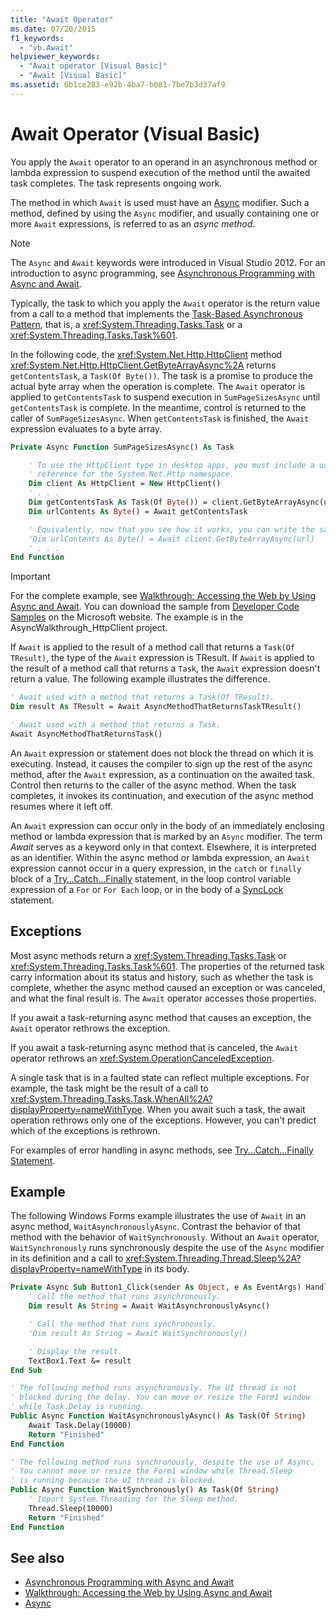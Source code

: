 ```yaml
---
title: "Await Operator"
ms.date: 07/20/2015
f1_keywords:
  - "vb.Await"
helpviewer_keywords:
  - "Await operator [Visual Basic]"
  - "Await [Visual Basic]"
ms.assetid: 6b1ce283-e92b-4ba7-b081-7be7b3d37af9
---
```

# Await Operator (Visual Basic)

You apply the `Await` operator to an operand in an asynchronous method or lambda expression to suspend execution of the method until the awaited task completes. The task represents ongoing work.

The method in which `Await` is used must have an [Async](../../../visual-basic/language-reference/modifiers/async.md) modifier. Such a method, defined by using the `Async` modifier, and usually containing one or more `Await` expressions, is referred to as an *async method*.

> [!NOTE]
> The `Async` and `Await` keywords were introduced in Visual Studio 2012. For an introduction to async programming, see [Asynchronous Programming with Async and Await](../../../visual-basic/programming-guide/concepts/async/index.md).

Typically, the task to which you apply the `Await` operator is the return value from a call to a method that implements the [Task-Based Asynchronous Pattern](https://www.microsoft.com/download/details.aspx?id=19957), that is, a <xref:System.Threading.Tasks.Task> or a <xref:System.Threading.Tasks.Task%601>.

In the following code, the <xref:System.Net.Http.HttpClient> method <xref:System.Net.Http.HttpClient.GetByteArrayAsync%2A> returns `getContentsTask`, a `Task(Of Byte())`. The task is a promise to produce the actual byte array when the operation is complete. The `Await` operator is applied to `getContentsTask` to suspend execution in `SumPageSizesAsync` until `getContentsTask` is complete. In the meantime, control is returned to the caller of `SumPageSizesAsync`. When `getContentsTask` is finished, the `Await` expression evaluates to a byte array.

```vb
Private Async Function SumPageSizesAsync() As Task

    ' To use the HttpClient type in desktop apps, you must include a using directive and add a
    ' reference for the System.Net.Http namespace.
    Dim client As HttpClient = New HttpClient()
    ' . . .
    Dim getContentsTask As Task(Of Byte()) = client.GetByteArrayAsync(url)
    Dim urlContents As Byte() = Await getContentsTask

    ' Equivalently, now that you see how it works, you can write the same thing in a single line.
    'Dim urlContents As Byte() = Await client.GetByteArrayAsync(url)
    ' . . .
End Function
```

> [!IMPORTANT]
> For the complete example, see [Walkthrough: Accessing the Web by Using Async and Await](../../../visual-basic/programming-guide/concepts/async/walkthrough-accessing-the-web-by-using-async-and-await.md). You can download the sample from [Developer Code Samples](https://code.msdn.microsoft.com/Async-Sample-Accessing-the-9c10497f) on the Microsoft website. The example is in the AsyncWalkthrough_HttpClient project.

If `Await` is applied to the result of a method call that returns a `Task(Of TResult)`, the type of the `Await` expression is TResult. If `Await` is applied to the result of a method call that returns a `Task`, the `Await` expression doesn't return a value. The following example illustrates the difference.

```vb
' Await used with a method that returns a Task(Of TResult).
Dim result As TResult = Await AsyncMethodThatReturnsTaskTResult()

' Await used with a method that returns a Task.
Await AsyncMethodThatReturnsTask()
```

An `Await` expression or statement does not block the thread on which it is executing. Instead, it causes the compiler to sign up the rest of the async method, after the `Await` expression, as a continuation on the awaited task. Control then returns to the caller of the async method. When the task completes, it invokes its continuation, and execution of the async method resumes where it left off.

An `Await` expression can occur only in the body of an immediately enclosing method or lambda expression that is marked by an `Async` modifier. The term *Await* serves as a keyword only in that context. Elsewhere, it is interpreted as an identifier. Within the async method or lambda expression, an `Await` expression cannot occur in a query expression, in the `catch` or `finally` block of a [Try…Catch…Finally](../../../visual-basic/language-reference/statements/try-catch-finally-statement.md) statement, in the loop control variable expression of a `For` or `For Each` loop, or in the body of a [SyncLock](../../../visual-basic/language-reference/statements/synclock-statement.md) statement.

## Exceptions

Most async methods return a <xref:System.Threading.Tasks.Task> or <xref:System.Threading.Tasks.Task%601>. The properties of the returned task carry information about its status and history, such as whether the task is complete, whether the async method caused an exception or was canceled, and what the final result is. The `Await` operator accesses those properties.

If you await a task-returning async method that causes an exception, the  `Await` operator rethrows the exception.

If you await a task-returning async method that is canceled, the `Await` operator rethrows an <xref:System.OperationCanceledException>.

A single task that is in a faulted state can reflect multiple exceptions.  For example, the task might be the result of a call to <xref:System.Threading.Tasks.Task.WhenAll%2A?displayProperty=nameWithType>. When you await such a task, the await operation rethrows only one of the exceptions. However, you can't predict which of the exceptions is rethrown.

For examples of error handling in async methods, see [Try...Catch...Finally Statement](../../../visual-basic/language-reference/statements/try-catch-finally-statement.md).

## Example

The following Windows Forms example illustrates the use of `Await` in an async method, `WaitAsynchronouslyAsync`. Contrast the behavior of that method with the behavior of `WaitSynchronously`. Without an `Await` operator, `WaitSynchronously` runs synchronously despite the use of the `Async` modifier in its definition and a call to <xref:System.Threading.Thread.Sleep%2A?displayProperty=nameWithType> in its body.

```vb
Private Async Sub Button1_Click(sender As Object, e As EventArgs) Handles Button1.Click
    ' Call the method that runs asynchronously.
    Dim result As String = Await WaitAsynchronouslyAsync()

    ' Call the method that runs synchronously.
    'Dim result As String = Await WaitSynchronously()

    ' Display the result.
    TextBox1.Text &= result
End Sub

' The following method runs asynchronously. The UI thread is not
' blocked during the delay. You can move or resize the Form1 window
' while Task.Delay is running.
Public Async Function WaitAsynchronouslyAsync() As Task(Of String)
    Await Task.Delay(10000)
    Return "Finished"
End Function

' The following method runs synchronously, despite the use of Async.
' You cannot move or resize the Form1 window while Thread.Sleep
' is running because the UI thread is blocked.
Public Async Function WaitSynchronously() As Task(Of String)
    ' Import System.Threading for the Sleep method.
    Thread.Sleep(10000)
    Return "Finished"
End Function
```

## See also

- [Asynchronous Programming with Async and Await](../../../visual-basic/programming-guide/concepts/async/index.md)
- [Walkthrough: Accessing the Web by Using Async and Await](../../../visual-basic/programming-guide/concepts/async/walkthrough-accessing-the-web-by-using-async-and-await.md)
- [Async](../../../visual-basic/language-reference/modifiers/async.md)
